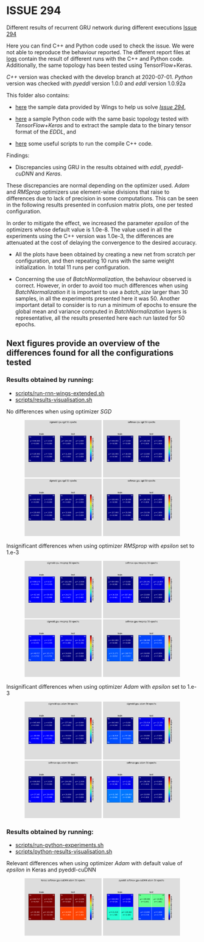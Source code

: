 # ISSUE 294

Different results of recurrent GRU network during different executions [Issue 294](https://github.com/deephealthproject/eddl/issues/294)

Here you can find C++ and Python code used to check the issue.
We were not able to reproduce the behaviour reported.
The different report files at [logs](logs) contain the result
of different runs with the C++ and Python code.
Additionally, the same topology has been tested using TensorFlow+Keras.

*C++* version was checked with the develop branch at 2020-07-01.
*Python* version was checked with _pyeddl_ version 1.0.0 and _eddl_ version 1.0.92a


This folder also contains:

- [here](data) the sample data provided by Wings to help us solve [*Issue 294*](https://github.com/deephealthproject/eddl/issues/294),

- [here](python) a sample Python code with the same basic topology tested with _TensorFlow+Keras_ and to extract the sample data to the binary tensor format of the *EDDL*, and 

- [here](scripts) some useful scripts to run the compile C++ code.


Findings:

- Discrepancies using GRU in the results obtained with *eddl*, *pyeddl-cuDNN* and *Keras*.

These discrepancies are normal depending on the optimizer used.
_Adam_ and _RMSprop_ optimizers use element-wise divisions that raise to differences due to lack of precision in some computations.
This can be seen in the following results presented in confusion matrix plots, one per tested configuration.

In order to mitigate the effect, we increased the parameter _epsilon_ of the optimizers whose default value is 1.0e-8.
The value used in all the experiments using the C++ version was 1.0e-3, the differences are attenuated at the cost of delaying the convergence to the desired accuracy.


- All the plots have been obtained by creating a new net from scratch per configuration, and then repeating
  10 runs with the same weight initialization. In total 11 runs per configuration.

- Concerning the use of _BatchNormalization_, the behaviour observed is correct.
However, in order to avoid too much differences when using _BatchNormalization_
it is important to use a *batch_size* larger than 30 samples, in all the experiments presented here it was 50.
Another important detail to consider is to run a minimum of epochs to ensure the global mean and variance 
computed in _BatchNormalization_ layers is representative, all the results presented here each run lasted for 50 epochs.


## Next figures provide an overview of the differences found for all the configurations tested

### Results obtained by running:
- [scripts/run-rnn-wings-extended.sh](scripts/run-rnn-wings-extended.sh)
- [scripts/results-visualisation.sh](scripts/results-visualisation.sh)


No differences when using optimizer *SGD*
<p style="text-align: center;">
<img src="figures/confusion-matrix-eddl-sigmoid-cpu-sgd-epochs-50.png" width="40%">
<img src="figures/confusion-matrix-eddl-softmax-cpu-sgd-epochs-50.png" width="40%">
<br/>
<img src="figures/confusion-matrix-eddl-sigmoid-gpu-sgd-epochs-50.png" width="40%">
<img src="figures/confusion-matrix-eddl-softmax-gpu-sgd-epochs-50.png" width="40%">
</p>

Insignificant differences when using optimizer *RMSprop* with *epsilon* set to 1.e-3
<p style="text-align: center;">
<img src="figures/confusion-matrix-eddl-sigmoid-cpu-rmsprop-epochs-50.png" width="40%">
<img src="figures/confusion-matrix-eddl-softmax-cpu-rmsprop-epochs-50.png" width="40%">
<br/>
<img src="figures/confusion-matrix-eddl-sigmoid-gpu-rmsprop-epochs-50.png" width="40%">
<img src="figures/confusion-matrix-eddl-softmax-gpu-rmsprop-epochs-50.png" width="40%">
</p>

Insignificant differences when using optimizer *Adam* with *epsilon* set to 1.e-3
<p style="text-align: center;">
<img src="figures/confusion-matrix-eddl-sigmoid-cpu-adam-epochs-50.png" width="40%">
<img src="figures/confusion-matrix-eddl-sigmoid-gpu-adam-epochs-50.png" width="40%">
<br/>
<img src="figures/confusion-matrix-eddl-softmax-cpu-adam-epochs-50.png" width="40%">
<img src="figures/confusion-matrix-eddl-softmax-gpu-adam-epochs-50.png" width="40%">
</p>

### Results obtained by running:
- [scripts/run-python-experiments.sh](scripts/run-python-experiments.sh)
- [scripts/python-results-visualisation.sh](scripts/python-results-visualisation.sh)

Relevant differences when using optimizer *Adam* with default value of *epsilon* in Keras and pyeddl-cuDNN
<p style="text-align: center;">
<img src="figures/confusion-matrix-keras-softmax-cuDNN-adam-epochs-50.png" width="40%">
<img src="figures/confusion-matrix-pyeddl-softmax-cuDNN-adam-epochs-50.png" width="40%">
</p>
